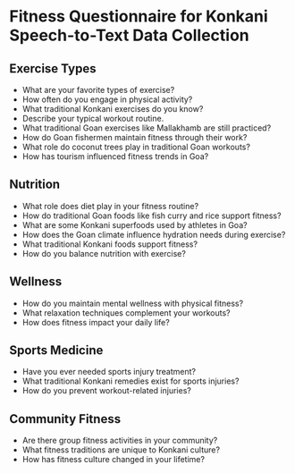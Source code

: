 # Fitness Questionnaire for Konkani Speech-to-Text Data Collection

## Exercise Types

- What are your favorite types of exercise?
- How often do you engage in physical activity?
- What traditional Konkani exercises do you know?
- Describe your typical workout routine.
- What traditional Goan exercises like Mallakhamb are still practiced?
- How do Goan fishermen maintain fitness through their work?
- What role do coconut trees play in traditional Goan workouts?
- How has tourism influenced fitness trends in Goa?

## Nutrition

- What role does diet play in your fitness routine?
- How do traditional Goan foods like fish curry and rice support fitness?
- What are some Konkani superfoods used by athletes in Goa?
- How does the Goan climate influence hydration needs during exercise?
- What traditional Konkani foods support fitness?
- How do you balance nutrition with exercise?

## Wellness

- How do you maintain mental wellness with physical fitness?
- What relaxation techniques complement your workouts?
- How does fitness impact your daily life?

## Sports Medicine

- Have you ever needed sports injury treatment?
- What traditional Konkani remedies exist for sports injuries?
- How do you prevent workout-related injuries?

## Community Fitness

- Are there group fitness activities in your community?
- What fitness traditions are unique to Konkani culture?
- How has fitness culture changed in your lifetime?
